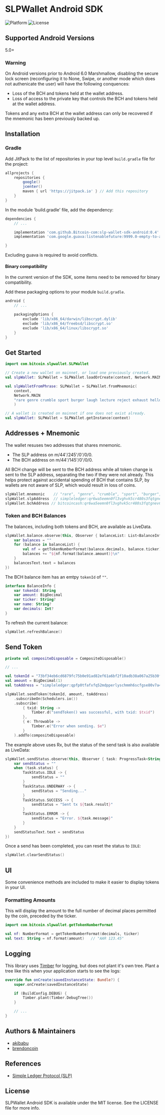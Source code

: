 # SLPWallet Android SDK

![Platform](https://img.shields.io/badge/platform-android-lightgrey.svg) 
![License](https://img.shields.io/badge/License-MIT-black.svg) 

## Supported Android Versions
5.0+

### Warning
On Android versions prior to Android 6.0 Marshmallow, disabling the secure lock screen (reconfiguring it to None, Swipe, or another mode which does not authenicate the user) will have the following conquences:
- Loss of the BCH and tokens held at the wallet address.
- Loss of access to the private key that controls the BCH and tokens held at the wallet address.


Tokens and any extra BCH at the wallet address can only be recovered if the mnemonic has been previously backed up.


## Installation

### Gradle
Add JitPack to the list of repositories in your top level `build.gradle` file for the project:
```groovy
allprojects {
    repositories {
        google()
        jcenter()
        maven { url 'https://jitpack.io' } // Add this repository
    }
}
```

In the module 'build.gradle' file, add the dependency:
```groovy
dependencies {
    // ...

    implementation 'com.github.Bitcoin-com:slp-wallet-sdk-android:0.4'
    implementation 'com.google.guava:listenablefuture:9999.0-empty-to-avoid-conflict-with-guava'

}
```
Excluding guava is required to avoid conflicts.

#### Binary compatibility
In the current version of the SDK, some items need to be removed for binary compatibility.

Add these packaging options to your module `build.gradle`.
```groovy    
android {
    // ...

    packagingOptions {
        exclude 'lib/x86_64/darwin/libscrypt.dylib'
        exclude 'lib/x86_64/freebsd/libscrypt.so'
        exclude 'lib/x86_64/linux/libscrypt.so'
    }
}
```


## Get Started

```kotlin
import com.bitcoin.slpwallet.SLPWallet

// Create a new wallet on mainnet, or load one previously created.
val slpWallet: SLPWallet = SLPWallet.loadOrCreate(context, Network.MAIN)

val slpWalletFromPhrase: SLPWallet = SLPWallet.fromMnemonic(
    context,
    Network.MAIN
    "rare genre crumble sport burger laugh lecture reject exhaust hello express pass"
    )

// A wallet is created on mainnet if one does not exist already.
val slpWallet: SLPWallet = SLPWallet.getInstance(context)
```


## Addresses + Mnemonic
The wallet resuses two addresses that shares mnemonic.

* The SLP address on m/44'/245'/0'/0/0.
* The BCH address on m/44'/145'/0'/0/0.

All BCH change will be sent to the BCH address while all token change is sent to the SLP address, separating the two if they were not already. This helps protect against accidental spending of BCH that contains SLP, by wallets are not aware of SLP, which would result in loss of coins.

```kotlin
slpWallet.mnemonic    // "rare", "genre", "crumble", "sport", "burger", "laugh", "lecture", "reject", "exhaust", "hello", "express", "pass"
slpWallet.slpAddress  // simpleledger:qr6wa5eemn0fl3vghvk5cr480s3fqtgnevkaxny9x7
slpWallet.bchAddress // bitcoincash:qr6wa5eemn0fl3vghvk5cr480s3fqtgnev6xdg39cq

```

### Token and BCH Balances
The balances, including both tokens and BCH, are available as LiveData.
```kotlin
slpWallet.balance.observe(this, Observer { balanceList: List<BalanceInfo> ->
    var balances = ""
    for (balance in balanceList) {
        val nf = getTokenNumberFormat(balance.decimals, balance.ticker)
        balances += "${nf.format(balance.amount)}\n"
    }
    balancesText.text = balances
})
```
The BCH balance item has an emtpy `tokenId` of `""`.

```kotlin
interface BalanceInfo {
    var tokenId: String
    var amount: BigDecimal
    var ticker: String?
    var name: String?
    var decimals: Int?
}
```

To refresh the current balance:
  
```kotlin 
slpWallet.refreshBalance()
```

## Send Token

```kotlin
private val compositeDisposable = CompositeDisposable()

// ...

val tokenId = "73bf34eb6cd6879fc75b0e91ad82ef61a6bf2f10adb38a067a25b30f9a644cea"
val amount = BigDecimal(1)
val toAddress = "simpleledger:qpfp0tfafxfq52mdpperlyschmmh6scfgse80v7a4p"

slpWallet.sendToken(tokenId, amount, toAddress)
    .subscribeOn(Schedulers.io())
    .subscribe(
        { txid: String ->
            Timber.d("sendToken() was successful, with txid: $txid")
        },
        { e: Throwable ->
            Timber.e("Error when sending. $e")
        }
    ).addTo(compositeDisposable)
```
 The example above uses Rx, but the status of the send task is also available as LiveData:
```kotlin
slpWallet.sendStatus.observe(this, Observer { task: ProgressTask<String?> ->
    var sendStatus = ""
    when (task.status) {
        TaskStatus.IDLE -> {
            sendStatus = ""
        }
        TaskStatus.UNDERWAY -> {
            sendStatus = "Sending..."
        }
        TaskStatus.SUCCESS -> {
            sendStatus = "Sent tx ${task.result}"
        }
        TaskStatus.ERROR -> {
            sendStatus = "Error. ${task.message}"
        }
    }
    sendStatusText.text = sendStatus
})
```

Once a send has been completed, you can reset the status to `IDLE`:
```kotlin
slpWallet.clearSendStatus()
```

## UI
Some convenience methods are included to make it easier to display tokens in your UI.

### Formatting Amounts
This will display the amount to the full number of decimal places permitted by the coin, preceded by the ticker.
```kotlin
import com.bitcoin.slpwallet.getTokenNumberFormat

val nf: NumberFormat = getTokenNumberFormat(decimals, ticker)   
val text: String = nf.format(amount)   // "AAR 123.45"                  
```

## Logging
This library uses [Timber](https://github.com/JakeWharton/timber) for logging, but does not plant it's own tree.  Plant a tree like this when your application starts to see the logs:

```kotlin
override fun onCreate(savedInstanceState: Bundle?) {
    super.onCreate(savedInstanceState)

    if (BuildConfig.DEBUG) {
        Timber.plant(Timber.DebugTree())
    }

    // ...
}
```

## Authors & Maintainers
- [akibabu](https://github.com/akibabu)
- [brendoncoin](https://github.com/brendoncoin)


## References
- [Simple Ledger Protocol (SLP)](https://github.com/simpleledger/slp-specifications/blob/master/slp-token-type-1.md)

## License

SLPWallet Android SDK is available under the MIT license. See the LICENSE file for more info.
